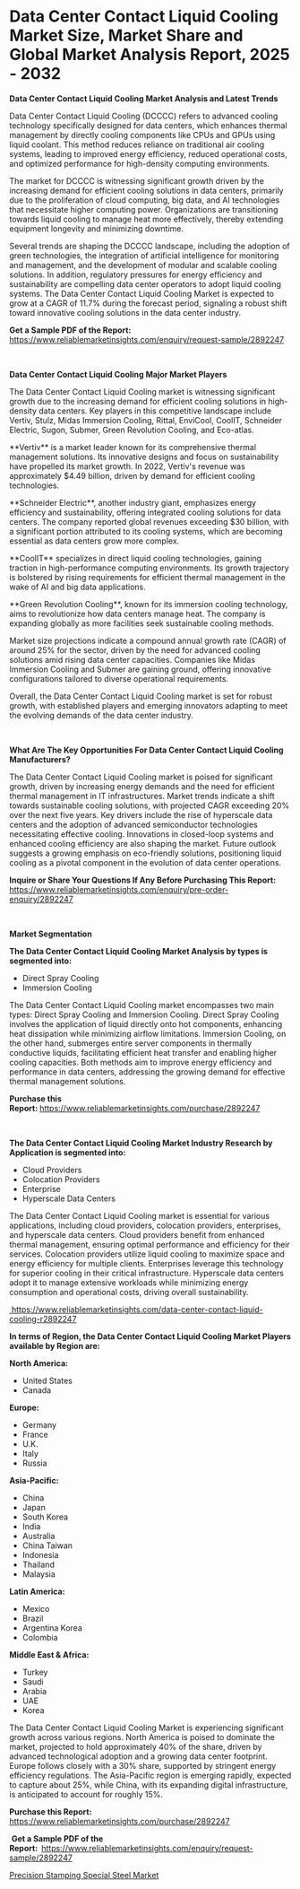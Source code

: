 <p><h1>Data Center Contact Liquid Cooling Market Size, Market Share and Global Market Analysis Report, 2025 - 2032</h1></p><p><strong>Data Center Contact Liquid Cooling Market Analysis and Latest Trends</strong></p>
<p><p>Data Center Contact Liquid Cooling (DCCCC) refers to advanced cooling technology specifically designed for data centers, which enhances thermal management by directly cooling components like CPUs and GPUs using liquid coolant. This method reduces reliance on traditional air cooling systems, leading to improved energy efficiency, reduced operational costs, and optimized performance for high-density computing environments. </p><p>The market for DCCCC is witnessing significant growth driven by the increasing demand for efficient cooling solutions in data centers, primarily due to the proliferation of cloud computing, big data, and AI technologies that necessitate higher computing power. Organizations are transitioning towards liquid cooling to manage heat more effectively, thereby extending equipment longevity and minimizing downtime.</p><p>Several trends are shaping the DCCCC landscape, including the adoption of green technologies, the integration of artificial intelligence for monitoring and management, and the development of modular and scalable cooling solutions. In addition, regulatory pressures for energy efficiency and sustainability are compelling data center operators to adopt liquid cooling systems. The Data Center Contact Liquid Cooling Market is expected to grow at a CAGR of 11.7% during the forecast period, signaling a robust shift toward innovative cooling solutions in the data center industry.</p></p>
<p><strong>Get a Sample PDF of the Report:&nbsp;</strong> <a href="https://www.reliablemarketinsights.com/enquiry/request-sample/2892247?utm_campaign=3268&utm_medium=2&utm_source=Github&utm_content=ia&utm_term=15032025&utm_id=data-center-contact-liquid-cooling">https://www.reliablemarketinsights.com/enquiry/request-sample/2892247</a></p>
<p>&nbsp;</p>
<p><strong>Data Center Contact Liquid Cooling Major Market Players</strong></p>
<p><p>The Data Center Contact Liquid Cooling market is witnessing significant growth due to the increasing demand for efficient cooling solutions in high-density data centers. Key players in this competitive landscape include Vertiv, Stulz, Midas Immersion Cooling, Rittal, EnviCool, CoolIT, Schneider Electric, Sugon, Submer, Green Revolution Cooling, and Eco-atlas.</p><p>**Vertiv** is a market leader known for its comprehensive thermal management solutions. Its innovative designs and focus on sustainability have propelled its market growth. In 2022, Vertiv's revenue was approximately $4.49 billion, driven by demand for efficient cooling technologies.</p><p>**Schneider Electric**, another industry giant, emphasizes energy efficiency and sustainability, offering integrated cooling solutions for data centers. The company reported global revenues exceeding $30 billion, with a significant portion attributed to its cooling systems, which are becoming essential as data centers grow more complex.</p><p>**CoolIT** specializes in direct liquid cooling technologies, gaining traction in high-performance computing environments. Its growth trajectory is bolstered by rising requirements for efficient thermal management in the wake of AI and big data applications.</p><p>**Green Revolution Cooling**, known for its immersion cooling technology, aims to revolutionize how data centers manage heat. The company is expanding globally as more facilities seek sustainable cooling methods.</p><p>Market size projections indicate a compound annual growth rate (CAGR) of around 25% for the sector, driven by the need for advanced cooling solutions amid rising data center capacities. Companies like Midas Immersion Cooling and Submer are gaining ground, offering innovative configurations tailored to diverse operational requirements.</p><p>Overall, the Data Center Contact Liquid Cooling market is set for robust growth, with established players and emerging innovators adapting to meet the evolving demands of the data center industry.</p></p>
<p>&nbsp;</p>
<p><strong>What Are The Key Opportunities For Data Center Contact Liquid Cooling Manufacturers?</strong></p>
<p><p>The Data Center Contact Liquid Cooling market is poised for significant growth, driven by increasing energy demands and the need for efficient thermal management in IT infrastructures. Market trends indicate a shift towards sustainable cooling solutions, with projected CAGR exceeding 20% over the next five years. Key drivers include the rise of hyperscale data centers and the adoption of advanced semiconductor technologies necessitating effective cooling. Innovations in closed-loop systems and enhanced cooling efficiency are also shaping the market. Future outlook suggests a growing emphasis on eco-friendly solutions, positioning liquid cooling as a pivotal component in the evolution of data center operations.</p></p>
<p><strong>Inquire or Share Your Questions If Any Before Purchasing This Report:</strong> <a href="https://www.reliablemarketinsights.com/enquiry/pre-order-enquiry/2892247?utm_campaign=3268&utm_medium=2&utm_source=Github&utm_content=ia&utm_term=15032025&utm_id=data-center-contact-liquid-cooling">https://www.reliablemarketinsights.com/enquiry/pre-order-enquiry/2892247</a></p>
<p>&nbsp;</p>
<p><strong>Market Segmentation</strong></p>
<p><strong>The Data Center Contact Liquid Cooling Market Analysis by types is segmented into:</strong></p>
<p><ul><li>Direct Spray Cooling</li><li>Immersion Cooling</li></ul></p>
<p><p>The Data Center Contact Liquid Cooling market encompasses two main types: Direct Spray Cooling and Immersion Cooling. Direct Spray Cooling involves the application of liquid directly onto hot components, enhancing heat dissipation while minimizing airflow limitations. Immersion Cooling, on the other hand, submerges entire server components in thermally conductive liquids, facilitating efficient heat transfer and enabling higher cooling capacities. Both methods aim to improve energy efficiency and performance in data centers, addressing the growing demand for effective thermal management solutions.</p></p>
<p><strong>Purchase this Report:&nbsp;</strong><a href="https://www.reliablemarketinsights.com/purchase/2892247?utm_campaign=3268&utm_medium=2&utm_source=Github&utm_content=ia&utm_term=15032025&utm_id=data-center-contact-liquid-cooling">https://www.reliablemarketinsights.com/purchase/2892247</a></p>
<p>&nbsp;</p>
<p><strong>The Data Center Contact Liquid Cooling Market Industry Research by Application is segmented into:</strong></p>
<p><ul><li>Cloud Providers</li><li>Colocation Providers</li><li>Enterprise</li><li>Hyperscale Data Centers</li></ul></p>
<p><p>The Data Center Contact Liquid Cooling market is essential for various applications, including cloud providers, colocation providers, enterprises, and hyperscale data centers. Cloud providers benefit from enhanced thermal management, ensuring optimal performance and efficiency for their services. Colocation providers utilize liquid cooling to maximize space and energy efficiency for multiple clients. Enterprises leverage this technology for superior cooling in their critical infrastructure. Hyperscale data centers adopt it to manage extensive workloads while minimizing energy consumption and operational costs, driving overall sustainability.</p></p>
<p><a href="https://www.reliablemarketinsights.com/data-center-contact-liquid-cooling-r2892247?utm_campaign=3268&utm_medium=2&utm_source=Github&utm_content=ia&utm_term=15032025&utm_id=data-center-contact-liquid-cooling">&nbsp;https://www.reliablemarketinsights.com/data-center-contact-liquid-cooling-r2892247</a></p>
<p><strong>In terms of Region, the Data Center Contact Liquid Cooling Market Players available by Region are:</strong></p>
<p>
    <p> <strong> North America: </strong>
        <ul>
            <li>United States</li>
            <li>Canada</li>
        </ul>
        </p> 
    <p> <strong> Europe: </strong>
        <ul>
            <li>Germany</li>
            <li>France</li>
            <li>U.K.</li>
            <li>Italy</li>
            <li>Russia</li>
        </ul>
        </p> 
    <p> <strong> Asia-Pacific: </strong>
        <ul>
            <li>China</li>
            <li>Japan</li>
            <li>South Korea</li>
            <li>India</li>
            <li>Australia</li>
            <li>China Taiwan</li>
            <li>Indonesia</li>
            <li>Thailand</li>
            <li>Malaysia</li>
        </ul>
        </p> 
    <p> <strong> Latin America: </strong>
        <ul>
            <li>Mexico</li>
            <li>Brazil</li>
            <li>Argentina Korea</li>
            <li>Colombia</li>
        </ul>
        </p> 
    <p> <strong> Middle East & Africa: </strong>
        <ul>
            <li>Turkey</li>
            <li>Saudi</li>
            <li>Arabia</li>
            <li>UAE</li>
            <li>Korea</li>
        </ul>
    </p>
    </p>
<p><p>The Data Center Contact Liquid Cooling Market is experiencing significant growth across various regions. North America is poised to dominate the market, projected to hold approximately 40% of the share, driven by advanced technological adoption and a growing data center footprint. Europe follows closely with a 30% share, supported by stringent energy efficiency regulations. The Asia-Pacific region is emerging rapidly, expected to capture about 25%, while China, with its expanding digital infrastructure, is anticipated to account for roughly 15%.</p></p>
<p><strong>Purchase this Report: </strong><a href="https://www.reliablemarketinsights.com/purchase/2892247?utm_campaign=3268&utm_medium=2&utm_source=Github&utm_content=ia&utm_term=15032025&utm_id=data-center-contact-liquid-cooling">https://www.reliablemarketinsights.com/purchase/2892247</a></p>
<p>&nbsp;<strong>Get a Sample PDF of the Report:&nbsp;&nbsp;</strong><a href="https://www.reliablemarketinsights.com/enquiry/request-sample/2892247?utm_campaign=3268&utm_medium=2&utm_source=Github&utm_content=ia&utm_term=15032025&utm_id=data-center-contact-liquid-cooling">https://www.reliablemarketinsights.com/enquiry/request-sample/2892247</a></p>
<p><strong></strong></p>
<p><p><a href="https://github.com/voigttyagi/Market-Research-Report-List-1/blob/main/precision-stamping-special-steel-market.md?utm_campaign=3268&utm_medium=2&utm_source=Github&utm_content=ia&utm_term=15032025&utm_id=data-center-contact-liquid-cooling">Precision Stamping Special Steel Market</a></p></p>